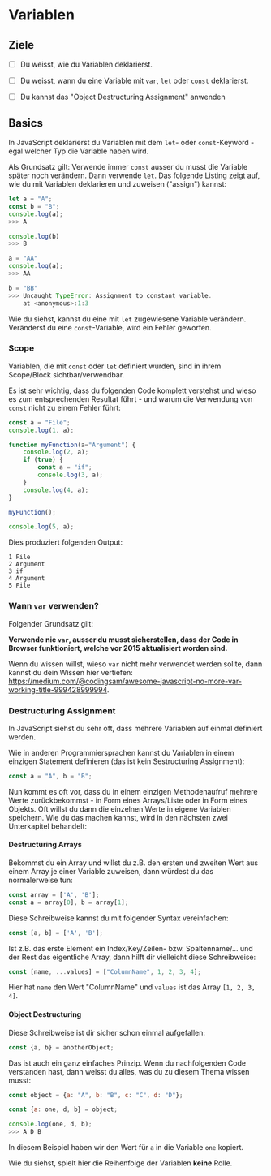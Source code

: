# Variablen

## Ziele
- [ ] Du weisst, wie du Variablen deklarierst.
- [ ] Du weisst, wann du eine Variable mit `var`, `let` oder `const` deklarierst.
- [ ] Du kannst das "Object Destructuring Assignment" anwenden


## Basics

In JavaScript deklarierst du Variablen mit dem `let`- oder `const`-Keyword - egal welcher Typ die Variable haben wird.

Als Grundsatz gilt: Verwende immer `const` ausser du musst die Variable später noch verändern. Dann verwende `let`. Das folgende Listing zeigt auf, wie du mit Variablen deklarieren und zuweisen ("assign") kannst:

```javascript
let a = "A";
const b = "B";
console.log(a);
>>> A

console.log(b)
>>> B

a = "AA"
console.log(a);
>>> AA

b = "BB"
>>> Uncaught TypeError: Assignment to constant variable.
    at <anonymous>:1:3
```

Wie du siehst, kannst du eine mit `let` zugewiesene Variable verändern. Veränderst du eine `const`-Variable, wird ein Fehler geworfen.

### Scope

Variablen, die mit `const` oder `let` definiert wurden, sind in ihrem Scope/Block sichtbar/verwendbar.

Es ist sehr wichtig, dass du folgenden Code komplett verstehst und wieso es zum entsprechenden Resultat führt - und warum die Verwendung von `const` nicht zu einem Fehler führt:

```javascript
const a = "File";
console.log(1, a);

function myFunction(a="Argument") {
    console.log(2, a);
    if (true) {
        const a = "if";
        console.log(3, a);
    }
    console.log(4, a);
}

myFunction();

console.log(5, a);
```

Dies produziert folgenden Output:
```
1 File
2 Argument
3 if      
4 Argument
5 File  
```


### Wann `var` verwenden?
Folgender Grundsatz gilt: 

__Verwende nie `var`, ausser du musst sicherstellen, dass der Code in Browser funktioniert, welche vor 2015 aktualisiert worden sind.__

Wenn du wissen willst, wieso `var` nicht mehr verwendet werden sollte, dann kannst du dein Wissen hier vertiefen: https://medium.com/@codingsam/awesome-javascript-no-more-var-working-title-999428999994.


### Destructuring Assignment
In JavaScript siehst du sehr oft, dass mehrere Variablen auf einmal definiert werden.

Wie in anderen Programmiersprachen kannst du Variablen in einem einzigen Statement definieren (das ist kein Sestructuring Assignment):

```javascript
const a = "A", b = "B";
```

Nun kommt es oft vor, dass du in einem einzigen Methodenaufruf mehrere Werte zurückbekommst - in Form eines Arrays/Liste oder in Form eines Objekts. Oft willst du dann die einzelnen Werte in eigene Variablen speichern. Wie du das machen kannst, wird in den nächsten zwei Unterkapitel behandelt:

#### Destructuring Arrays
Bekommst du ein Array und willst du z.B. den ersten und zweiten Wert aus einem Array je einer Variable zuweisen, dann würdest du das normalerweise tun:

```javascript
const array = ['A', 'B'];
const a = array[0], b = array[1];
```

Diese Schreibweise kannst du mit folgender Syntax vereinfachen:
```javascript
const [a, b] = ['A', 'B'];
```

Ist z.B. das erste Element ein Index/Key/Zeilen- bzw. Spaltenname/... und der Rest das eigentliche Array, dann hilft dir vielleicht diese Schreibweise:

```javascript
const [name, ...values] = ["ColumnName", 1, 2, 3, 4];
```

Hier hat `name` den Wert "ColumnName" und `values` ist das Array `[1, 2, 3, 4]`.

#### Object Destructuring

Diese Schreibweise ist dir sicher schon einmal aufgefallen:

```javascript
const {a, b} = anotherObject;
```

Das ist auch ein ganz einfaches Prinzip. Wenn du nachfolgenden Code verstanden hast, dann weisst du alles, was du zu diesem Thema wissen musst:

```javascript
const object = {a: "A", b: "B", c: "C", d: "D"};

const {a: one, d, b} = object;

console.log(one, d, b);
>>> A D B
```

In diesem Beispiel haben wir den Wert für `a` in die Variable `one` kopiert.

Wie du siehst, spielt hier die Reihenfolge der Variablen __keine__ Rolle.